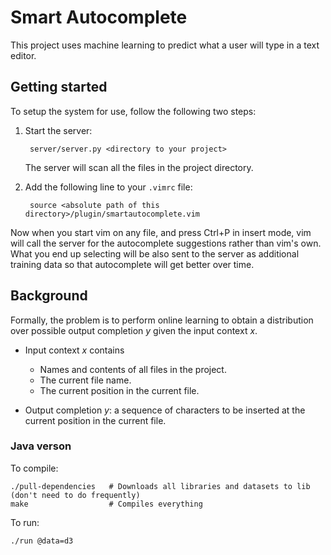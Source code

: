 # Smart Autocomplete

This project uses machine learning to predict what a user will type in a text
editor.

## Getting started

To setup the system for use, follow the following two steps:

1. Start the server:

        server/server.py <directory to your project>

    The server will scan all the files in the project directory.

2. Add the following line to your `.vimrc` file:

        source <absolute path of this directory>/plugin/smartautocomplete.vim

Now when you start vim on any file, and press Ctrl+P in insert mode, vim will
call the server for the autocomplete suggestions rather than vim's own.  What
you end up selecting will be also sent to the server as additional training
data so that autocomplete will get better over time.

## Background

Formally, the problem is to perform online learning to obtain a distribution over
possible output completion _y_ given the input context _x_.

- Input context _x_ contains
    - Names and contents of all files in the project.
    - The current file name.
    - The current position in the current file.

- Output completion _y_: a sequence of characters to be inserted at the current
  position in the current file.

### Java verson

To compile:

    ./pull-dependencies   # Downloads all libraries and datasets to lib (don't need to do frequently)
    make                  # Compiles everything

To run:

    ./run @data=d3
